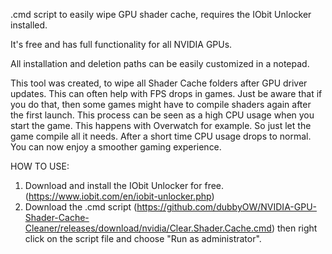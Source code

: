 .cmd script to easily wipe GPU shader cache, requires the IObit Unlocker installed.

It's free and has full functionality for all NVIDIA GPUs.

All installation and deletion paths can be easily customized in a notepad.

This tool was created, to wipe all Shader Cache folders after GPU driver updates. This can often help with FPS drops in games.
Just be aware that if you do that, then some games might have to compile shaders again after the first launch. This process can be seen as a high CPU usage when you start the game. This happens with Overwatch for example. So just let the game compile all it needs. After a short time CPU usage drops to normal. You can now enjoy a smoother gaming experience.

HOW TO USE:
1. Download and install the IObit Unlocker for free. (https://www.iobit.com/en/iobit-unlocker.php)
2. Download the .cmd script (https://github.com/dubbyOW/NVIDIA-GPU-Shader-Cache-Cleaner/releases/download/nvidia/Clear.Shader.Cache.cmd) then right click on the script file and choose "Run as administrator".
